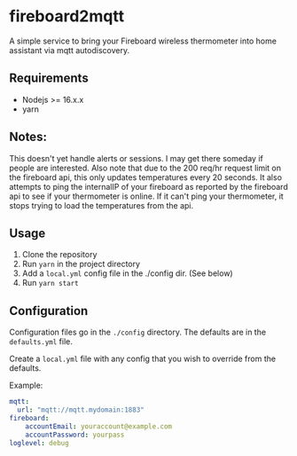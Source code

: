 # fireboard2mqtt

A simple service to bring your Fireboard wireless thermometer into home assistant via mqtt autodiscovery.

## Requirements

* Nodejs >= 16.x.x
* yarn

## Notes:

This doesn't yet handle alerts or sessions. I may get there someday if people are interested.
Also note that due to the 200 req/hr request limit on the fireboard api, this only updates temperatures every 20 seconds. It also attempts to ping the internalIP of your fireboard as reported by the fireboard api to see if your thermometer is online. If it can't ping your thermometer, it stops trying to load the temperatures from the api.

## Usage

1. Clone the repository
2. Run `yarn` in the project directory
3. Add a `local.yml` config file in the ./config dir. (See below)
4. Run `yarn start`

## Configuration
Configuration files go in the `./config` directory. The defaults are in the `defaults.yml` file.

Create a `local.yml` file with any config that you wish to override from the defaults.

Example: 

```yaml
mqtt:
  url: "mqtt://mqtt.mydomain:1883"
fireboard:
    accountEmail: youraccount@example.com
    accountPassword: yourpass
loglevel: debug
```

